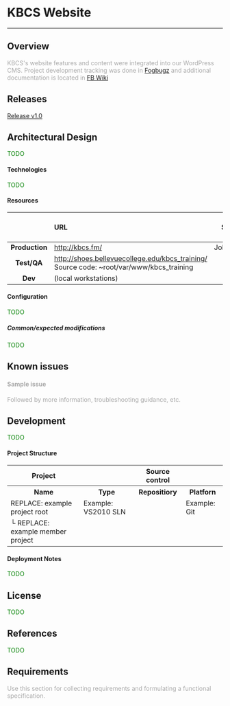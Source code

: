 # KBCS Website
---

## Overview

<span style="color: darkgrey">KBCS's website features and content were integrated into our WordPress CMS. Project development tracking was done in <a href="https://dev.bellevuecollege.edu/fogbugz/default.asp?ixProject=79">Fogbugz</a> and additional documentation is located in <a href="https://dev.bellevuecollege.edu/fogbugz/default.asp?W95">FB Wiki</a></span>

## Releases

[Release v1.0](https://wikiwiki.bellevuecollege.edu/wiki/KBCS_Website/Releasev1.0)

## Architectural Design

<span style="color: green">TODO</span>

#### Technologies

<span style="color: green">TODO</span>

#### Resources

|  | **URL** | **Server** | **App Pool identity** | **Database** |
| :-----------------: | :---------------------------------------------------------------------------- | :----------------: | ---------------- | --- |
| **Production** | http://kbcs.fm/ | Jollyrodger | | |
| **Test/QA** | http://shoes.bellevuecollege.edu/kbcs_training/ Source code: ~root/var/www/kbcs_training | 	Shoes | | |
| **Dev** | (local workstations) | N/A | N/A | |

#### Configuration

<span style="color: green">TODO</span>

##### Common/expected modifications

<span style="color: green">TODO</span>

## Known issues

#### <span style="color: darkgrey">Sample issue</span>

<span style="color: darkgrey">Followed by more information, troubleshooting guidance, etc.</span>

## Development

<span style="color: green">TODO</span>

#### Project Structure

<table style="width: 100%">
<th>Project</th><th></th> <th>Source control</th><th></th>
<tr></tr>
<th>Name</th><th>Type</th><th>Repositiory</th><th>Platforn</th>
<tr>
<td>REPLACE: example project root</td>
<td>Example: VS2010 SLN</td>
<td></td>
<td>Example: Git</td>
</tr>
<tr>
<td>└ REPLACE: example member project</td>
<td></td>
<td></td>
<td></td>
</tr>
</table>

#### Deployment Notes

<span style="color: green">TODO</span>

## License

<span style="color: green">TODO</span>

## References

<span style="color: green">TODO</span>

## Requirements

<span style="color: darkgrey">Use this section for collecting requirements and formulating a functional specification.</span>
